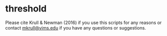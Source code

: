 # threshold

Please cite Krull & Newman (2016) if you use this scripts for any reasons or contact mkrull@vims.edu if you have any questions or suggestions.
